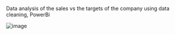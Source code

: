 Data analysis of the sales vs the targets of the company using data cleaning, PowerBi

![image](https://github.com/Atharva-N/Financial_Analysis-PowerBi/assets/117999912/cd587579-d08d-4a29-b64e-87c9a4300426)
